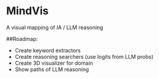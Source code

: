# MindVis
A visual mapping of IA / LLM reasoning

##Roadmap:
- Create keyword extractors
- Create reasoning searchers (use logits from LLM probs)
- Create 3D visualizer for domain 
- Show paths of LLM reasoning
